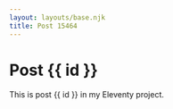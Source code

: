 ```yaml
---
layout: layouts/base.njk
title: Post 15464
---
```


# Post {{ id }}

This is post {{ id }} in my Eleventy project.
